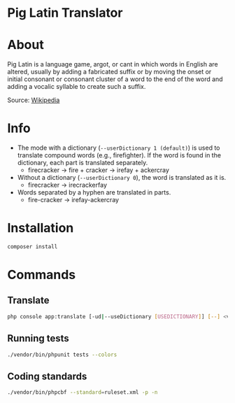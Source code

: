 # Pig Latin Translator

# About
Pig Latin is a language game, argot, or cant in which words in English are altered, usually by adding a fabricated suffix or by moving the onset or initial consonant or consonant cluster of a word to the end of the word and adding a vocalic syllable to create such a suffix.

Source: [Wikipedia](https://en.wikipedia.org/wiki/Pig_Latin)

# Info
- The mode with a dictionary (`--userDictionary 1 (default)`) is used to translate compound words (e.g., firefighter). If the word is found in the dictionary, each part is translated separately.
    - firecracker -> fire + cracker -> irefay + ackercray
- Without a dictionary (`--userDictionary 0`), the word is translated as it is.
    - firecracker -> irecrackerfay
- Words separated by a hyphen are translated in parts.
    - fire-cracker -> irefay-ackercray

# Installation
```bash
composer install
```

# Commands
## Translate
```bash
php console app:translate [-ud|--useDictionary [USEDICTIONARY]] [--] <value>
```

## Running tests
```bash
./vendor/bin/phpunit tests --colors
```

## Coding standards
```bash
./vendor/bin/phpcbf --standard=ruleset.xml -p -n
```
